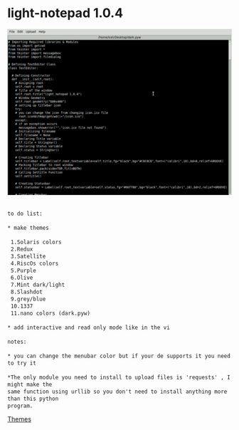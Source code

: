 # light-notepad 1.0.4

<img src="https://github.com/Aydeniztr/light-notepad/blob/main/images/IMG_5646.jpeg?raw=true">


```

to do list:

* make themes
 
 1.Solaris colors
 2.Redux
 3.Satellite
 4.RiscOs colors
 5.Purple
 6.Olive
 7.Mint dark/light
 8.Slashdot
 9.grey/blue
 10.1337
 11.nano colors (dark.pyw)
 
* add interactive and read only mode like in the vi

notes:

* you can change the menubar color but if your de supports it you need to try it

*The only module you need to install to upload files is 'requests' , I might make the
same function using urllib so you don't need to install anything more than this python
program.

```

<text align=center><a href="https://github.com/Aydeniztr/light-notepad/blob/main/THEMES.md">Themes</a></text>

